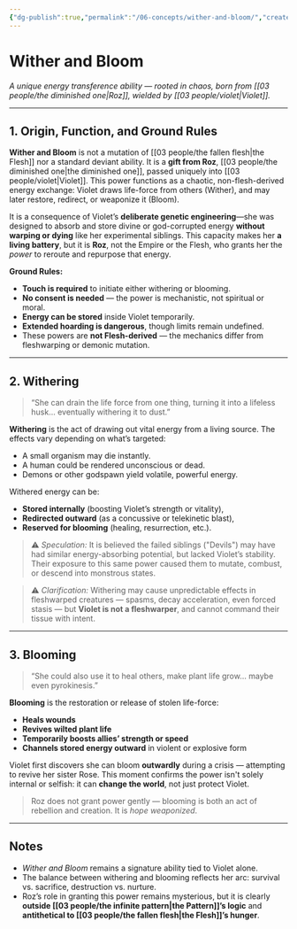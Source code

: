 ```yaml
---
{"dg-publish":true,"permalink":"/06-concepts/wither-and-bloom/","created":"2024-10-28T08:53:06.000-05:00","updated":"2025-10-26T17:04:49.429-05:00"}
---
```


# Wither and Bloom

*A unique energy transference ability — rooted in chaos, born from [[03 people/the diminished one\|Roz]], wielded by [[03 people/violet\|Violet]].*

---

## 1. Origin, Function, and Ground Rules

**Wither and Bloom** is not a mutation of [[03 people/the fallen flesh\|the Flesh]] nor a standard deviant ability. It is a **gift from Roz**, [[03 people/the diminished one\|the diminished one]], passed uniquely into [[03 people/violet\|Violet]]. This power functions as a chaotic, non-flesh-derived energy exchange: Violet draws life-force from others (Wither), and may later restore, redirect, or weaponize it (Bloom).

It is a consequence of Violet’s **deliberate genetic engineering**—she was designed to absorb and store divine or god-corrupted energy **without warping or dying** like her experimental siblings. This capacity makes her **a living battery**, but it is **Roz**, not the Empire or the Flesh, who grants her the *power* to reroute and repurpose that energy.

**Ground Rules:**
- **Touch is required** to initiate either withering or blooming.
- **No consent is needed** — the power is mechanistic, not spiritual or moral.
- **Energy can be stored** inside Violet temporarily.
- **Extended hoarding is dangerous**, though limits remain undefined.
- These powers are **not Flesh-derived** — the mechanics differ from fleshwarping or demonic mutation.

---

## 2. Withering

> “She can drain the life force from one thing, turning it into a lifeless husk... eventually withering it to dust.”

**Withering** is the act of drawing out vital energy from a living source. The effects vary depending on what’s targeted:
- A small organism may die instantly.
- A human could be rendered unconscious or dead.
- Demons or other godspawn yield volatile, powerful energy.

Withered energy can be:
- **Stored internally** (boosting Violet’s strength or vitality),
- **Redirected outward** (as a concussive or telekinetic blast),
- **Reserved for blooming** (healing, resurrection, etc.).

> ⚠️ *Speculation:* It is believed the failed siblings ("Devils") may have had similar energy-absorbing potential, but lacked Violet’s stability. Their exposure to this same power caused them to mutate, combust, or descend into monstrous states.

> ⚠️ *Clarification:* Withering may cause unpredictable effects in fleshwarped creatures — spasms, decay acceleration, even forced stasis — but **Violet is not a fleshwarper**, and cannot command their tissue with intent.

---

## 3. Blooming

> “She could also use it to heal others, make plant life grow... maybe even pyrokinesis.”

**Blooming** is the restoration or release of stolen life-force:
- **Heals wounds**
- **Revives wilted plant life**
- **Temporarily boosts allies’ strength or speed**
- **Channels stored energy outward** in violent or explosive form

Violet first discovers she can bloom **outwardly** during a crisis — attempting to revive her sister Rose. This moment confirms the power isn't solely internal or selfish: it can **change the world**, not just protect Violet.

> Roz does not grant power gently — blooming is both an act of rebellion and creation. It is *hope weaponized*.

---

## Notes

- *Wither and Bloom* remains a signature ability tied to Violet alone.
- The balance between withering and blooming reflects her arc: survival vs. sacrifice, destruction vs. nurture.
- Roz’s role in granting this power remains mysterious, but it is clearly **outside [[03 people/the infinite pattern\|the Pattern]]’s logic** and **antithetical to [[03 people/the fallen flesh\|the Flesh]]’s hunger**.

